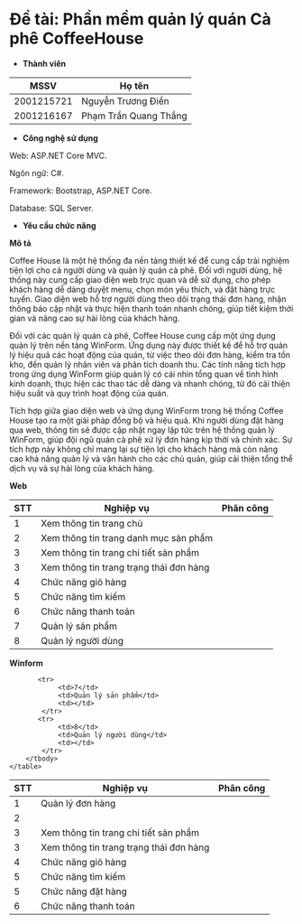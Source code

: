 # Đề tài: Phần mềm quản lý quán Cà phê CoffeeHouse

+ **Thành viên**

 <table>
        <thead>
            <tr>
                <th>MSSV</th>
                <th>Họ tên</th>
            </tr>
        </thead>
        <tbody>
            <tr>
                <td>2001215721</td>
                <td>Nguyễn Trương Điền</td>
            </tr>
            <tr>
                <td>2001216167</td>
                <td>Phạm Trần Quang Thắng</td>
            </tr>
        </tbody>
    </table>

+ **Công nghệ sử dụng**

Web: ASP.NET Core MVC.

Ngôn ngữ: C#.

Framework: Bootstrap, ASP.NET Core.

Database: SQL Server.


+ **Yêu cầu chức năng**

**Mô tả**

Coffee House là một hệ thống đa nền tảng thiết kế để cung cấp trải nghiệm tiện lợi cho cả người dùng và quản lý quán cà phê. Đối với người dùng, hệ thống này cung cấp giao diện web trực quan và dễ sử dụng, cho phép khách hàng dễ dàng duyệt menu, chọn món yêu thích, và đặt hàng trực tuyến. Giao diện web hỗ trợ người dùng theo dõi trạng thái đơn hàng, nhận thông báo cập nhật và thực hiện thanh toán nhanh chóng, giúp tiết kiệm thời gian và nâng cao sự hài lòng của khách hàng.

Đối với các quản lý quán cà phê, Coffee House cung cấp một ứng dụng quản lý trên nền tảng WinForm. Ứng dụng này được thiết kế để hỗ trợ quản lý hiệu quả các hoạt động của quán, từ việc theo dõi đơn hàng, kiểm tra tồn kho, đến quản lý nhân viên và phân tích doanh thu. Các tính năng tích hợp trong ứng dụng WinForm giúp quản lý có cái nhìn tổng quan về tình hình kinh doanh, thực hiện các thao tác dễ dàng và nhanh chóng, từ đó cải thiện hiệu suất và quy trình hoạt động của quán.

Tích hợp giữa giao diện web và ứng dụng WinForm trong hệ thống Coffee House tạo ra một giải pháp đồng bộ và hiệu quả. Khi người dùng đặt hàng qua web, thông tin sẽ được cập nhật ngay lập tức trên hệ thống quản lý WinForm, giúp đội ngũ quán cà phê xử lý đơn hàng kịp thời và chính xác. Sự tích hợp này không chỉ mang lại sự tiện lợi cho khách hàng mà còn nâng cao khả năng quản lý và vận hành cho các chủ quán, giúp cải thiện tổng thể dịch vụ và sự hài lòng của khách hàng.

**Web**

<table>
        <thead>
            <tr>
                <th>STT</th>
                <th>Nghiệp vụ</th>
                <th>Phân công</th>
            </tr>
        </thead>
        <tbody>
            <tr>
                <td>1</td>
                <td>Xem thông tin trang chủ</td>
                <td></td>
            </tr>
            <tr>
                <td>2</td>
                <td>Xem thông tin trang danh mục sản phẩm</td>
                <td></td>
            </tr>
          <tr>
                <td>3</td>
                <td>Xem thông tin trang chi tiết sản phẩm</td>
                <td></td>
            </tr>
          <tr>
                <td>3</td>
                <td>Xem thông tin trang trạng thái đơn hàng</td>
                <td></td>
            </tr>
          <tr>
                <td>4</td>
                <td>Chức năng giỏ hàng</td>
                <td></td>
            </tr>
          <tr>
                <td>5</td>
                <td>Chức năng tìm kiếm</td>
                <td></td>
            </tr>
          <tr>
                <td>6</td>
                <td>Chức năng thanh toán</td>
                <td></td>
            </tr>
           <tr>
                <td>7</td>
                <td>Quản lý sản phẩm</td>
                <td></td>
            </tr>
           <tr>
                <td>8</td>
                <td>Quản lý người dùng</td>
                <td></td>
            </tr>
        </tbody>
    </table>

**Winform**

<table>
        <thead>
            <tr>
                <th>STT</th>
                <th>Nghiệp vụ</th>
                <th>Phân công</th>
            </tr>
        </thead>
        <tbody>
            <tr>
                <td>1</td>
                <td>Quản lý đơn hàng</td>
                <td></td>
            </tr>
            <tr>
                <td>2</td>
                <td></td>
                <td></td>
            </tr>
          <tr>
                <td>3</td>
                <td>Xem thông tin trang chi tiết sản phẩm</td>
                <td></td>
            </tr>
          <tr>
                <td>3</td>
                <td>Xem thông tin trang trạng thái đơn hàng</td>
                <td></td>
            </tr>
          <tr>
                <td>4</td>
                <td>Chức năng giỏ hàng</td>
                <td></td>
            </tr>
          <tr>
                <td>5</td>
                <td>Chức năng tìm kiếm</td>
                <td></td>
            </tr>
         <tr>
                <td>5</td>
                <td>Chức năng đặt hàng</td>
                <td></td>
            </tr>
          <tr>
                <td>6</td>
                <td>Chức năng thanh toán</td>
                <td></td>
            </tr>
          
           <tr>
                <td>7</td>
                <td>Quản lý sản phẩm</td>
                <td></td>
            </tr>
           <tr>
                <td>8</td>
                <td>Quản lý người dùng</td>
                <td></td>
            </tr>
        </tbody>
    </table>

